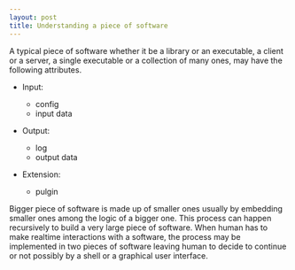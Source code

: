 ```yaml
---
layout: post
title: Understanding a piece of software
---
```


A typical piece of software whether it be a library or an executable, a client or a server, a single executable or a collection of many ones, may have the following attributes.

- Input: 
  - config
  - input data

- Output: 
  - log
  - output data 

- Extension:
  - pulgin

Bigger piece of software is made up of smaller ones usually by embedding smaller ones among the logic of a bigger one. This process can happen recursively to build a very large piece of software. When human has to make realtime interactions with a software, the process may be implemented in two pieces of software leaving human to decide to continue or not possibly by a shell or a graphical user interface.



